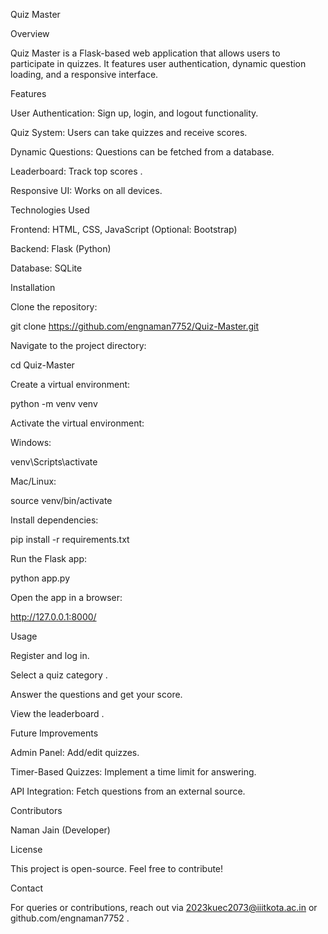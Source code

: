 Quiz Master

Overview

Quiz Master is a Flask-based web application that allows users to participate in quizzes. It features user authentication, dynamic question loading, and a responsive interface.

Features

User Authentication: Sign up, login, and logout functionality.

Quiz System: Users can take quizzes and receive scores.

Dynamic Questions: Questions can be fetched from a database.

Leaderboard: Track top scores .

Responsive UI: Works on all devices.

Technologies Used

Frontend: HTML, CSS, JavaScript (Optional: Bootstrap)

Backend: Flask (Python)

Database: SQLite 

Installation

Clone the repository:

git clone https://github.com/engnaman7752/Quiz-Master.git

Navigate to the project directory:

cd Quiz-Master

Create a virtual environment:

python -m venv venv

Activate the virtual environment:

Windows:

venv\Scripts\activate

Mac/Linux:

source venv/bin/activate

Install dependencies:

pip install -r requirements.txt

Run the Flask app:

python app.py

Open the app in a browser:

http://127.0.0.1:8000/

Usage

Register and log in.

Select a quiz category .

Answer the questions and get your score.

View the leaderboard .

Future Improvements

Admin Panel: Add/edit quizzes.

Timer-Based Quizzes: Implement a time limit for answering.

API Integration: Fetch questions from an external source.

Contributors

Naman Jain (Developer)

License

This project is open-source. Feel free to contribute!

Contact

For queries or contributions, reach out via 2023kuec2073@iiitkota.ac.in or github.com/engnaman7752 .

